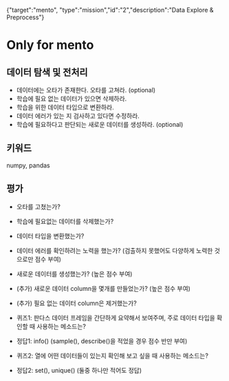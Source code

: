 {"target":"mento", "type":"mission","id":"2","description":"Data Explore & Preprocess"}
# Only for mento
## 데이터 탐색 및 전처리 
* 데이터에는 오타가 존재한다. 오타를 고쳐라. (optional)
* 학습에 필요 없는 데이터가 있으면 삭제하라.
* 학습을 위한 데이터 타입으로 변환하라.
* 데이터 에러가 있는 지 검사하고 있다면 수정하라.
* 학습에 필요하다고 판단되는 새로운 데이터를 생성하라. (optional)

## 키워드
numpy, pandas

## 평가
* 오타를 고쳤는가?
* 학습에 필요없는 데이터를 삭제했는가?
* 데이터 타입을 변환했는가?
* 데이터 에러를 확인하려는 노력을 했는가? (검출하지 못했어도 다양하게 노력한 것으로만 점수 부여)
* 새로운 데이터를 생성했는가? (높은 점수 부여)
* (추가) 새로운 데이터 column을 몇개를 만들었는가? (높은 점수 부여)
* (추가) 필요 없는 데이터 column은 제거했는가?

* 퀴즈1: 판다스 데이터 프레임을 간단하게 요약해서 보여주며, 주로 데이터 타입을 확인할 때 사용하는 메소드는? 
* 정답1: info() (sample(), describe()을 적었을 경우 점수 반만 부여)
* 퀴즈2: 열에 어떤 데이터들이 있는지 확인해 보고 싶을 때 사용하는 메소드는? 
* 정답2: set(), unique() (둘중 하나만 적어도 정답)
 
